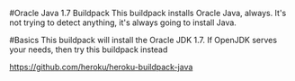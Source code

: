 #Oracle Java 1.7 Buildpack
This buildpack installs Oracle Java, always.  It's not trying to detect anything, it's always going to install Java.

#Basics
This buildpack will install the Oracle JDK 1.7.  If OpenJDK serves your needs, then try this buildpack instead

https://github.com/heroku/heroku-buildpack-java

